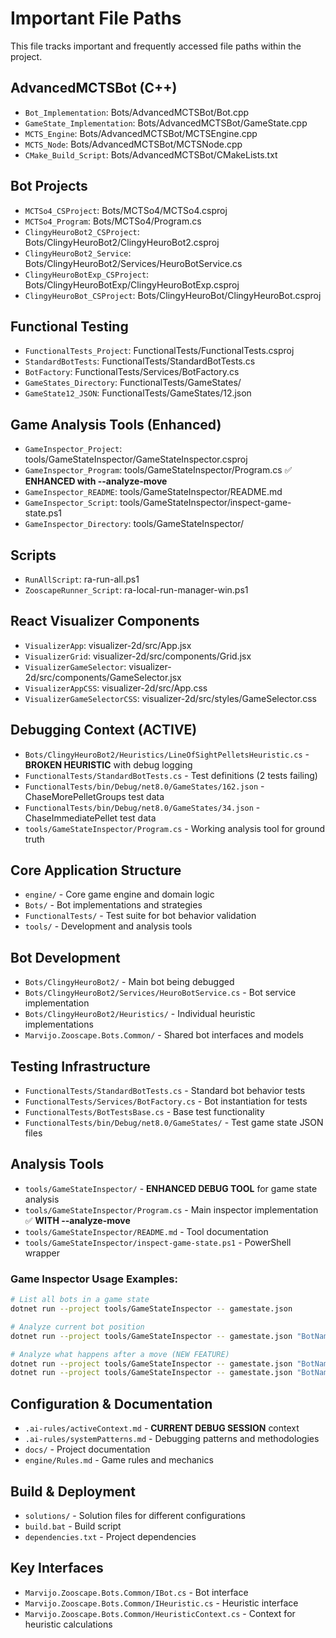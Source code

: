 # Important File Paths

This file tracks important and frequently accessed file paths within the project.

## AdvancedMCTSBot (C++)

- `Bot_Implementation`: Bots/AdvancedMCTSBot/Bot.cpp
- `GameState_Implementation`: Bots/AdvancedMCTSBot/GameState.cpp
- `MCTS_Engine`: Bots/AdvancedMCTSBot/MCTSEngine.cpp
- `MCTS_Node`: Bots/AdvancedMCTSBot/MCTSNode.cpp
- `CMake_Build_Script`: Bots/AdvancedMCTSBot/CMakeLists.txt

## Bot Projects

- `MCTSo4_CSProject`: Bots/MCTSo4/MCTSo4.csproj
- `MCTSo4_Program`: Bots/MCTSo4/Program.cs
- `ClingyHeuroBot2_CSProject`: Bots/ClingyHeuroBot2/ClingyHeuroBot2.csproj
- `ClingyHeuroBot2_Service`: Bots/ClingyHeuroBot2/Services/HeuroBotService.cs
- `ClingyHeuroBotExp_CSProject`: Bots/ClingyHeuroBotExp/ClingyHeuroBotExp.csproj
- `ClingyHeuroBot_CSProject`: Bots/ClingyHeuroBot/ClingyHeuroBot.csproj

## Functional Testing

- `FunctionalTests_Project`: FunctionalTests/FunctionalTests.csproj
- `StandardBotTests`: FunctionalTests/StandardBotTests.cs
- `BotFactory`: FunctionalTests/Services/BotFactory.cs
- `GameStates_Directory`: FunctionalTests/GameStates/
- `GameState12_JSON`: FunctionalTests/GameStates/12.json

## Game Analysis Tools (Enhanced)

- `GameInspector_Project`: tools/GameStateInspector/GameStateInspector.csproj
- `GameInspector_Program`: tools/GameStateInspector/Program.cs ✅ **ENHANCED with --analyze-move**
- `GameInspector_README`: tools/GameStateInspector/README.md
- `GameInspector_Script`: tools/GameStateInspector/inspect-game-state.ps1
- `GameInspector_Directory`: tools/GameStateInspector/

## Scripts

- `RunAllScript`: ra-run-all.ps1
- `ZooscapeRunner_Script`: ra-local-run-manager-win.ps1

## React Visualizer Components

- `VisualizerApp`: visualizer-2d/src/App.jsx
- `VisualizerGrid`: visualizer-2d/src/components/Grid.jsx
- `VisualizerGameSelector`: visualizer-2d/src/components/GameSelector.jsx
- `VisualizerAppCSS`: visualizer-2d/src/App.css
- `VisualizerGameSelectorCSS`: visualizer-2d/src/styles/GameSelector.css

## Debugging Context (ACTIVE)
- `Bots/ClingyHeuroBot2/Heuristics/LineOfSightPelletsHeuristic.cs` - **BROKEN HEURISTIC** with debug logging
- `FunctionalTests/StandardBotTests.cs` - Test definitions (2 tests failing)
- `FunctionalTests/bin/Debug/net8.0/GameStates/162.json` - ChaseMorePelletGroups test data
- `FunctionalTests/bin/Debug/net8.0/GameStates/34.json` - ChaseImmediatePellet test data
- `tools/GameStateInspector/Program.cs` - Working analysis tool for ground truth

## Core Application Structure
- `engine/` - Core game engine and domain logic
- `Bots/` - Bot implementations and strategies
- `FunctionalTests/` - Test suite for bot behavior validation
- `tools/` - Development and analysis tools

## Bot Development
- `Bots/ClingyHeuroBot2/` - Main bot being debugged
- `Bots/ClingyHeuroBot2/Services/HeuroBotService.cs` - Bot service implementation
- `Bots/ClingyHeuroBot2/Heuristics/` - Individual heuristic implementations
- `Marvijo.Zooscape.Bots.Common/` - Shared bot interfaces and models

## Testing Infrastructure
- `FunctionalTests/StandardBotTests.cs` - Standard bot behavior tests
- `FunctionalTests/Services/BotFactory.cs` - Bot instantiation for tests
- `FunctionalTests/BotTestsBase.cs` - Base test functionality
- `FunctionalTests/bin/Debug/net8.0/GameStates/` - Test game state JSON files

## Analysis Tools
- `tools/GameStateInspector/` - **ENHANCED DEBUG TOOL** for game state analysis
- `tools/GameStateInspector/Program.cs` - Main inspector implementation ✅ **WITH --analyze-move**
- `tools/GameStateInspector/README.md` - Tool documentation
- `tools/GameStateInspector/inspect-game-state.ps1` - PowerShell wrapper

### Game Inspector Usage Examples:
```bash
# List all bots in a game state
dotnet run --project tools/GameStateInspector -- gamestate.json

# Analyze current bot position
dotnet run --project tools/GameStateInspector -- gamestate.json "BotName"

# Analyze what happens after a move (NEW FEATURE)
dotnet run --project tools/GameStateInspector -- gamestate.json "BotName" --analyze-move Up
dotnet run --project tools/GameStateInspector -- gamestate.json "BotName" --analyze-move Left
```

## Configuration & Documentation
- `.ai-rules/activeContext.md` - **CURRENT DEBUG SESSION** context
- `.ai-rules/systemPatterns.md` - Debugging patterns and methodologies
- `docs/` - Project documentation
- `engine/Rules.md` - Game rules and mechanics

## Build & Deployment
- `solutions/` - Solution files for different configurations
- `build.bat` - Build script
- `dependencies.txt` - Project dependencies

## Key Interfaces
- `Marvijo.Zooscape.Bots.Common/IBot.cs` - Bot interface
- `Marvijo.Zooscape.Bots.Common/IHeuristic.cs` - Heuristic interface
- `Marvijo.Zooscape.Bots.Common/HeuristicContext.cs` - Context for heuristic calculations